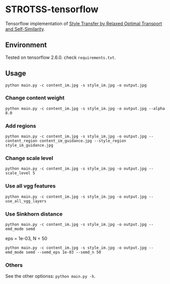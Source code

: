 # STROTSS-tensorflow
Tensorflow implementation of [Style Transfer by Relaxed Optimal Transport and Self-Similarity](https://arxiv.org/abs/1904.12785).

## Environment
Tested on tensorflow 2.6.0. check `requirements.txt`.

## Usage
```text
python main.py -c content_im.jpg -s style_im.jpg -o output.jpg
```

### Change content weight
```text
python main.py -c content_im.jpg -s style_im.jpg -o output.jpg --alpha 8.0
```

### Add regions
```text
python main.py -c content_im.jpg -s style_im.jpg -o output.jpg --content_region content_im_guidance.jpg --style_region style_im_guidance.jpg
```

### Change scale level
```text
python main.py -c content_im.jpg -s style_im.jpg -o output.jpg --scale_level 5
```

### Use all vgg features
```text
python main.py -c content_im.jpg -s style_im.jpg -o output.jpg --use_all_vgg_layers
```

### Use Sinkhorn distance 
```text
python main.py -c content_im.jpg -s style_im.jpg -o output.jpg --emd_mode semd
```

eps = 1e-03, N = 50

```text
python main.py -c content_im.jpg -s style_im.jpg -o output.jpg --emd_mode semd --semd_eps 1e-03 --semd_n 50
```

### Others
See the other optionss:  ```python main.py -h```.

